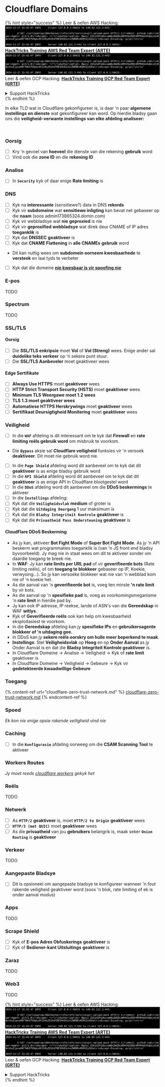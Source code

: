 # Cloudflare Domains

{% hint style="success" %}
Leer & oefen AWS Hacking:<img src="../../.gitbook/assets/image (1).png" alt="" data-size="line">[**HackTricks Training AWS Red Team Expert (ARTE)**](https://training.hacktricks.xyz/courses/arte)<img src="../../.gitbook/assets/image (1).png" alt="" data-size="line">\
Leer & oefen GCP Hacking: <img src="../../.gitbook/assets/image (2).png" alt="" data-size="line">[**HackTricks Training GCP Red Team Expert (GRTE)**<img src="../../.gitbook/assets/image (2).png" alt="" data-size="line">](https://training.hacktricks.xyz/courses/grte)

<details>

<summary>Support HackTricks</summary>

* Kyk na die [**subskripsie planne**](https://github.com/sponsors/carlospolop)!
* **Sluit aan by die** 💬 [**Discord groep**](https://discord.gg/hRep4RUj7f) of die [**telegram groep**](https://t.me/peass) of **volg** ons op **Twitter** 🐦 [**@hacktricks\_live**](https://twitter.com/hacktricks\_live)**.**
* **Deel hacking truuks deur PRs in te dien na die** [**HackTricks**](https://github.com/carlospolop/hacktricks) en [**HackTricks Cloud**](https://github.com/carlospolop/hacktricks-cloud) github repos.

</details>
{% endhint %}

In elke TLD wat in Cloudflare gekonfigureer is, is daar 'n paar **algemene instellings en dienste** wat gekonfigureer kan word. Op hierdie bladsy gaan ons die **veiligheid-verwante instellings van elke afdeling analiseer:**

<figure><img src="../../.gitbook/assets/image (101).png" alt=""><figcaption></figcaption></figure>

### Oorsig

* [ ] Kry 'n gevoel van **hoeveel** die dienste van die rekening **gebruik** word
* [ ] Vind ook die **zone ID** en die **rekening ID**

### Analise

* [ ] In **`Security`** kyk of daar enige **Rate limiting** is

### DNS

* [ ] Kyk na **interessante** (sensitiewe?) data in DNS **rekords**
* [ ] Kyk vir **subdomeine** wat **sensitiewe inligting** kan bevat net gebaseer op die **naam** (soos admin173865324.domin.com)
* [ ] Kyk vir webbladsye wat **nie** **geproxied** is nie
* [ ] Kyk vir **geproxified webbladsye** wat direk deur CNAME of IP adres **toeganklik** is
* [ ] Kyk dat **DNSSEC** **geaktiveer** is
* [ ] Kyk dat **CNAME Flattening** in **alle CNAMEs** **gebruik** word
* Dit kan nuttig wees om **subdomein oorneem kwesbaarhede** te **versteek** en laai tyds te verbeter
* [ ] Kyk dat die domeine [**nie kwesbaar is vir spoofing nie**](https://book.hacktricks.xyz/network-services-pentesting/pentesting-smtp#mail-spoofing)

### **E-pos**

TODO

### Spectrum

TODO

### SSL/TLS

#### **Oorsig**

* [ ] Die **SSL/TLS enkripsie** moet **Vol** of **Vol (Streng)** wees. Enige ander sal **duidelike teks verkeer** op 'n sekere punt stuur.
* [ ] Die **SSL/TLS Aanbeveler** moet geaktiveer wees

#### Edge Sertifikate

* [ ] **Always Use HTTPS** moet **geaktiveer** wees
* [ ] **HTTP Strict Transport Security (HSTS)** moet **geaktiveer** wees
* [ ] **Minimum TLS Weergawe moet 1.2 wees**
* [ ] **TLS 1.3 moet geaktiveer wees**
* [ ] **Automatiese HTTPS Herskrywings** moet **geaktiveer** wees
* [ ] **Sertifikaat Deursigtigheid Monitering** moet **geaktiveer** wees

### **Veiligheid**

* [ ] In die **`WAF`** afdeling is dit interessant om te kyk dat **Firewall** en **rate limiting reëls gebruik word** om misbruik te voorkom.
* Die **`Bypass`** aksie sal **Cloudflare veiligheid** funksies vir 'n versoek **deaktiveer**. Dit moet nie gebruik word nie.
* [ ] In die **`Page Shield`** afdeling word dit aanbeveel om te kyk dat dit **geaktiveer** is as enige bladsy gebruik word
* [ ] In die **`API Shield`** afdeling word dit aanbeveel om te kyk dat dit **geaktiveer** is as enige API in Cloudflare blootgestel word
* [ ] In die **`DDoS`** afdeling word dit aanbeveel om die **DDoS beskermings** te aktiveer
* [ ] In die **`Instellings`** afdeling:
* [ ] Kyk dat die **`Veiligheidsvlak`** **medium** of groter is
* [ ] Kyk dat die **`Uitdaging Deurgang`** 1 uur maksimum is
* [ ] Kyk dat die **`Bladsy Integriteit Kontrole`** **geaktiveer** is
* [ ] Kyk dat die **`Privaatheid Pass Ondersteuning`** **geaktiveer** is

#### **CloudFlare DDoS Beskerming**

* As jy kan, aktiveer **Bot Fight Mode** of **Super Bot Fight Mode**. As jy 'n API beskerm wat programmaties toeganklik is (van 'n JS front end bladsy byvoorbeeld). Jy mag nie in staat wees om dit te aktiveer sonder om daardie toegang te breek nie.
* In **WAF**: Jy kan **rate limits per URL pad** of vir **geverifieerde bots** (Rate limiting reëls), of om **toegang te blokkeer** gebaseer op IP, Koekie, verwysing...). So jy kan versoeke blokkeer wat nie van 'n webblad kom nie of 'n koekie het.
* As die aanval van 'n **geverifieerde bot** is, voeg ten minste **'n rate limit** by vir bots.
* As die aanval op 'n **spesifieke pad** is, voeg as voorkomingsmeganisme 'n **rate limit** in hierdie pad by.
* Jy kan ook IP adresse, IP reekse, lande of ASN's van die **Gereedskap** in WAF **witlys**.
* Kyk of **Geverifieerde reëls** ook kan help om kwesbaarheid eksploitasiest te voorkom.
* In die **Gereedskap** afdeling kan jy **spesifieke IPs** en **gebruikersagente blokkeer of 'n uitdaging gee.**
* In DDoS kan jy **sekere reëls oorskry om hulle meer beperkend te maak**.
* **Instellings**: Stel **Veiligheidsvlak** op **Hoog** en op **Onder Aanval** as jy Onder Aanval is en dat die **Bladsy Integriteit Kontrole geaktiveer** is.
* In Cloudflare Domeine -> Analise -> Veiligheid -> Kyk of **rate limit** geaktiveer is
* In Cloudflare Domeine -> Veiligheid -> Gebeure -> Kyk vir **gedetekteerde kwaadwillige Gebeure**

### Toegang

{% content-ref url="cloudflare-zero-trust-network.md" %}
[cloudflare-zero-trust-network.md](cloudflare-zero-trust-network.md)
{% endcontent-ref %}

### Spoed

_Ek kon nie enige opsie rakende veiligheid vind nie_

### Caching

* [ ] In die **`Konfigurasie`** afdeling oorweeg om die **CSAM Scanning Tool** te aktiveer

### **Workers Routes**

_Jy moet reeds_ [_cloudflare workers_](./#workers) _gekyk het_

### Reëls

TODO

### Netwerk

* [ ] As **`HTTP/2`** **geaktiveer** is, moet **`HTTP/2 to Origin`** **geaktiveer** wees
* [ ] **`HTTP/3 (met QUIC)`** moet **geaktiveer** wees
* [ ] As die **privaatheid** van jou **gebruikers** belangrik is, maak seker **`Onion Routing`** is **geaktiveer**

### **Verkeer**

TODO

### Aangepaste Bladsye

* [ ] Dit is opsioneel om aangepaste bladsye te konfigureer wanneer 'n fout rakende veiligheid geaktiveer word (soos 'n blok, rate limiting of ek is onder aanval modus)

### Apps

TODO

### Scrape Shield

* [ ] Kyk of **E-pos Adres Obfuskerings** **geaktiveer** is
* [ ] Kyk of **Bediener-kant Uitsluitings** **geaktiveer** is

### **Zaraz**

TODO

### **Web3**

TODO

{% hint style="success" %}
Leer & oefen AWS Hacking:<img src="../../.gitbook/assets/image (1).png" alt="" data-size="line">[**HackTricks Training AWS Red Team Expert (ARTE)**](https://training.hacktricks.xyz/courses/arte)<img src="../../.gitbook/assets/image (1).png" alt="" data-size="line">\
Leer & oefen GCP Hacking: <img src="../../.gitbook/assets/image (2).png" alt="" data-size="line">[**HackTricks Training GCP Red Team Expert (GRTE)**<img src="../../.gitbook/assets/image (2).png" alt="" data-size="line">](https://training.hacktricks.xyz/courses/grte)

<details>

<summary>Support HackTricks</summary>

* Kyk na die [**subskripsie planne**](https://github.com/sponsors/carlospolop)!
* **Sluit aan by die** 💬 [**Discord groep**](https://discord.gg/hRep4RUj7f) of die [**telegram groep**](https://t.me/peass) of **volg** ons op **Twitter** 🐦 [**@hacktricks\_live**](https://twitter.com/hacktricks\_live)**.**
* **Deel hacking truuks deur PRs in te dien na die** [**HackTricks**](https://github.com/carlospolop/hacktricks) en [**HackTricks Cloud**](https://github.com/carlospolop/hacktricks-cloud) github repos.

</details>
{% endhint %}
